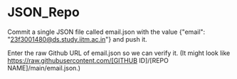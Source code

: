 # JSON_Repo
Commit a single JSON file called email.json with the value {"email": "23f3001480@ds.study.iitm.ac.in"} and push it.

Enter the raw Github URL of email.json so we can verify it. (It might look like https://raw.githubusercontent.com/[GITHUB ID]/[REPO NAME]/main/email.json.)
